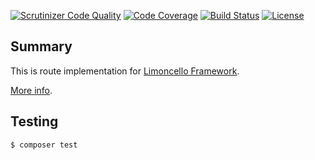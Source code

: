 [![Scrutinizer Code Quality](https://scrutinizer-ci.com/g/orzford/limoncello-route/badges/quality-score.png?b=master)](https://scrutinizer-ci.com/g/orzford/limoncello-route/?branch=master)
[![Code Coverage](https://scrutinizer-ci.com/g/orzford/limoncello-route/badges/coverage.png?b=master)](https://scrutinizer-ci.com/g/orzford/limoncello-route/?branch=master)
[![Build Status](https://travis-ci.org/orzford/limoncello-route.svg?branch=master)](https://travis-ci.org/orzford/limoncello-route)
[![License](https://img.shields.io/github/license/orzford/limoncello.svg)](https://packagist.org/packages/orzford/limoncello)

## Summary

This is route implementation for [Limoncello Framework](https://github.com/limoncello-php/framework).

[More info](https://github.com/limoncello-php/framework).

## Testing

```bash
$ composer test
```
